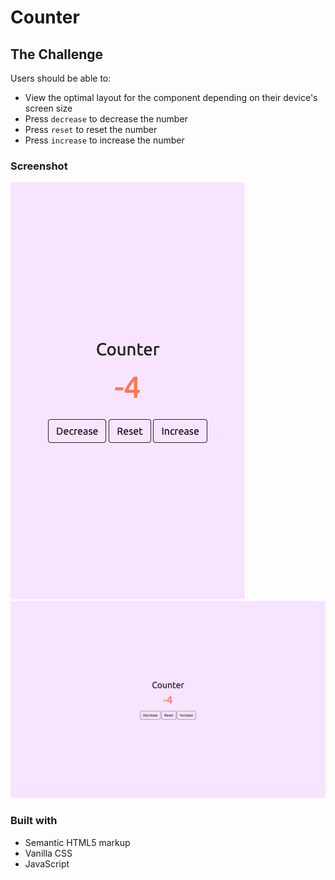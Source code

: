# Counter

## The Challenge

Users should be able to:

- View the optimal layout for the component depending on their device's screen size
- Press ```decrease``` to decrease the number
- Press ```reset``` to reset the number
- Press ```increase``` to increase the number

### Screenshot

![](./images/mobile-375px.png)
![](./images/desktop-1440px.png)

### Built with
- Semantic HTML5 markup
- Vanilla CSS
- JavaScript